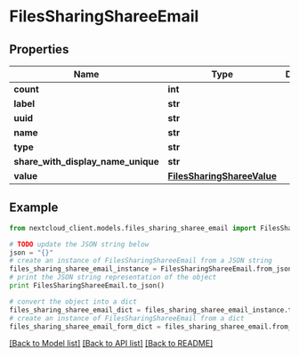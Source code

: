 # FilesSharingShareeEmail


## Properties
Name | Type | Description | Notes
------------ | ------------- | ------------- | -------------
**count** | **int** |  | 
**label** | **str** |  | 
**uuid** | **str** |  | 
**name** | **str** |  | 
**type** | **str** |  | 
**share_with_display_name_unique** | **str** |  | 
**value** | [**FilesSharingShareeValue**](FilesSharingShareeValue.md) |  | 

## Example

```python
from nextcloud_client.models.files_sharing_sharee_email import FilesSharingShareeEmail

# TODO update the JSON string below
json = "{}"
# create an instance of FilesSharingShareeEmail from a JSON string
files_sharing_sharee_email_instance = FilesSharingShareeEmail.from_json(json)
# print the JSON string representation of the object
print FilesSharingShareeEmail.to_json()

# convert the object into a dict
files_sharing_sharee_email_dict = files_sharing_sharee_email_instance.to_dict()
# create an instance of FilesSharingShareeEmail from a dict
files_sharing_sharee_email_form_dict = files_sharing_sharee_email.from_dict(files_sharing_sharee_email_dict)
```
[[Back to Model list]](../README.md#documentation-for-models) [[Back to API list]](../README.md#documentation-for-api-endpoints) [[Back to README]](../README.md)


